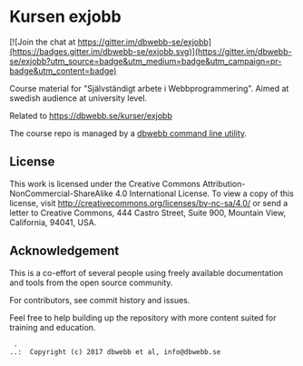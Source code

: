 Kursen exjobb
===================

[![Join the chat at https://gitter.im/dbwebb-se/exjobb](https://badges.gitter.im/dbwebb-se/exjobb.svg)](https://gitter.im/dbwebb-se/exjobb?utm_source=badge&utm_medium=badge&utm_campaign=pr-badge&utm_content=badge)

Course material for "Självständigt arbete i Webbprogrammering". Aimed at swedish audience at university level.

Related to https://dbwebb.se/kurser/exjobb

The course repo is managed by a [dbwebb command line utility](https://dbwebb.se/dbwebb-cli).



License
-------------------

This work is licensed under the Creative Commons Attribution-NonCommercial-ShareAlike 4.0 International License. To view a copy of this license, visit http://creativecommons.org/licenses/by-nc-sa/4.0/ or send a letter to Creative Commons, 444 Castro Street, Suite 900, Mountain View, California, 94041, USA.



Acknowledgement
-------------------

This is a co-effort of several people using freely available documentation and tools from the open source community.

For contributors, see commit history and issues.

Feel free to help building up the repository with more content suited for training and education.




```
 .
..:  Copyright (c) 2017 dbwebb et al, info@dbwebb.se
```
